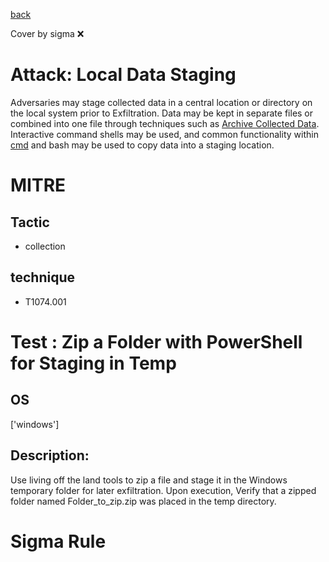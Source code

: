 [back](../index.md)

Cover by sigma :x: 

# Attack: Local Data Staging

 Adversaries may stage collected data in a central location or directory on the local system prior to Exfiltration. Data may be kept in separate files or combined into one file through techniques such as [Archive Collected Data](https://attack.mitre.org/techniques/T1560). Interactive command shells may be used, and common functionality within [cmd](https://attack.mitre.org/software/S0106) and bash may be used to copy data into a staging location.

# MITRE
## Tactic
  - collection

## technique
  - T1074.001

# Test : Zip a Folder with PowerShell for Staging in Temp

## OS

 ['windows']

## Description:

 Use living off the land tools to zip a file and stage it in the Windows temporary folder for later exfiltration. Upon execution, Verify that a zipped folder named Folder_to_zip.zip
was placed in the temp directory.


# Sigma Rule
